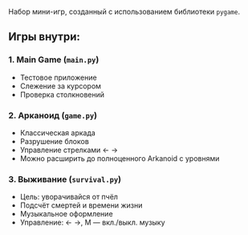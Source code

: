Набор мини-игр, созданный с использованием библиотеки `pygame`.

## Игры внутри:

### 1. Main Game (`main.py`)
- Тестовое приложение
- Слежение за курсором
- Проверка столкновений

### 2. Арканоид (`game.py`)
- Классическая аркада
- Разрушение блоков
- Управление стрелками ← →
- Можно расширить до полноценного Arkanoid с уровнями

### 3. Выживание (`survival.py`)
- Цель: уворачивайся от пчёл
- Подсчёт смертей и времени жизни
- Музыкальное оформление
- Управление: ← →, M — вкл./выкл. музыку

